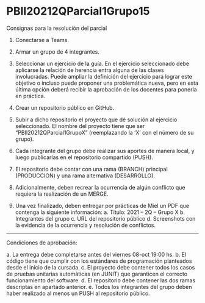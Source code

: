 # PBII20212QParcial1Grupo15

Consignas para la resolución del parcial

1. Conectarse a Teams.

2. Armar un grupo de 4 integrantes.

3. Seleccionar un ejercicio de la guía. En el ejercicio seleccionado debe aplicarse la
relación de herencia entra alguna de las clases involucradas. Puede ampliar la
definición del ejercicio para lograr este objetivo o incluso puede proponer una
problemática nueva, pero en esta última opción deberá recibir la aprobación de
los docentes para ponerla en práctica.

4. Crear un repositorio público en GitHub.

5. Subir a dicho repositorio el proyecto que dé solución al ejercicio seleccionado. El
nombre del proyecto tiene que ser “PBII20212QParcial1GrupoX” (reemplazando
la ‘X’ con el número de su grupo).

6. Cada integrante del grupo debe realizar sus aportes de manera local, y luego
publicarlas en el repositorio compartido (PUSH).

7. El repositorio debe contar con una rama (BRANCH) principal (PRODUCCION) y
una rama alternativa (DESARROLLO).

8. Adicionalmente, deben recrear la ocurrencia de algún conflicto que requiera la
realización de un MERGE.

9. Una vez finalizado, deben entregar por prácticas de Miel un PDF que contenga la
siguiente información:
  a. Título: 2021 – 2Q – Grupo X
  b. Integrantes del grupo
  c. URL del repositorio público
  d. Screenshots con la evidencia de la ocurrencia y resolución de conflictos. 
 
 
 
 __________________________________________________________________________________________________________

 Condiciones de aprobación:
 
a. La entrega debe completarse antes del viernes 08-oct 19:00 hs.
b. El código tiene que cumplir con los estándares de programación
planteados desde el inicio de la cursada.
c. El proyecto debe contener todos los casos de pruebas unitarias
automáticas (en JUNIT) que garanticen el correcto funcionamiento del
software.
d. El repositorio debe contener las dos ramas descriptas en apartado
anterior.
e. Todos los integrantes del grupo deben haber realizado al menos un PUSH
al repositorio público. 

